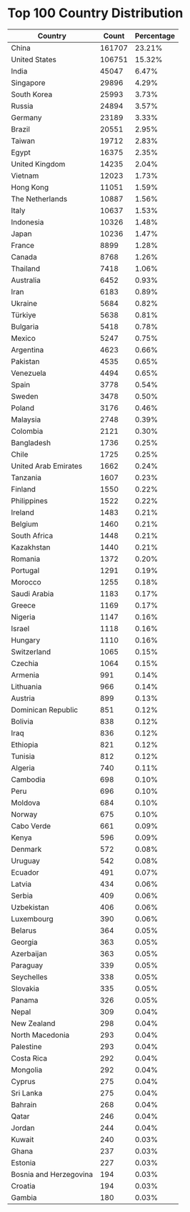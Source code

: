 # Top 100 Country Distribution
| Country | Count | Percentage |
|----|----|----|
| China | 161707 | 23.21% |
| United States | 106751 | 15.32% |
| India | 45047 | 6.47% |
| Singapore | 29896 | 4.29% |
| South Korea | 25993 | 3.73% |
| Russia | 24894 | 3.57% |
| Germany | 23189 | 3.33% |
| Brazil | 20551 | 2.95% |
| Taiwan | 19712 | 2.83% |
| Egypt | 16375 | 2.35% |
| United Kingdom | 14235 | 2.04% |
| Vietnam | 12023 | 1.73% |
| Hong Kong | 11051 | 1.59% |
| The Netherlands | 10887 | 1.56% |
| Italy | 10637 | 1.53% |
| Indonesia | 10326 | 1.48% |
| Japan | 10236 | 1.47% |
| France | 8899 | 1.28% |
| Canada | 8768 | 1.26% |
| Thailand | 7418 | 1.06% |
| Australia | 6452 | 0.93% |
| Iran | 6183 | 0.89% |
| Ukraine | 5684 | 0.82% |
| Türkiye | 5638 | 0.81% |
| Bulgaria | 5418 | 0.78% |
| Mexico | 5247 | 0.75% |
| Argentina | 4623 | 0.66% |
| Pakistan | 4535 | 0.65% |
| Venezuela | 4494 | 0.65% |
| Spain | 3778 | 0.54% |
| Sweden | 3478 | 0.50% |
| Poland | 3176 | 0.46% |
| Malaysia | 2748 | 0.39% |
| Colombia | 2121 | 0.30% |
| Bangladesh | 1736 | 0.25% |
| Chile | 1725 | 0.25% |
| United Arab Emirates | 1662 | 0.24% |
| Tanzania | 1607 | 0.23% |
| Finland | 1550 | 0.22% |
| Philippines | 1522 | 0.22% |
| Ireland | 1483 | 0.21% |
| Belgium | 1460 | 0.21% |
| South Africa | 1448 | 0.21% |
| Kazakhstan | 1440 | 0.21% |
| Romania | 1372 | 0.20% |
| Portugal | 1291 | 0.19% |
| Morocco | 1255 | 0.18% |
| Saudi Arabia | 1183 | 0.17% |
| Greece | 1169 | 0.17% |
| Nigeria | 1147 | 0.16% |
| Israel | 1118 | 0.16% |
| Hungary | 1110 | 0.16% |
| Switzerland | 1065 | 0.15% |
| Czechia | 1064 | 0.15% |
| Armenia | 991 | 0.14% |
| Lithuania | 966 | 0.14% |
| Austria | 899 | 0.13% |
| Dominican Republic | 851 | 0.12% |
| Bolivia | 838 | 0.12% |
| Iraq | 836 | 0.12% |
| Ethiopia | 821 | 0.12% |
| Tunisia | 812 | 0.12% |
| Algeria | 740 | 0.11% |
| Cambodia | 698 | 0.10% |
| Peru | 696 | 0.10% |
| Moldova | 684 | 0.10% |
| Norway | 675 | 0.10% |
| Cabo Verde | 661 | 0.09% |
| Kenya | 596 | 0.09% |
| Denmark | 572 | 0.08% |
| Uruguay | 542 | 0.08% |
| Ecuador | 491 | 0.07% |
| Latvia | 434 | 0.06% |
| Serbia | 409 | 0.06% |
| Uzbekistan | 406 | 0.06% |
| Luxembourg | 390 | 0.06% |
| Belarus | 364 | 0.05% |
| Georgia | 363 | 0.05% |
| Azerbaijan | 363 | 0.05% |
| Paraguay | 339 | 0.05% |
| Seychelles | 338 | 0.05% |
| Slovakia | 335 | 0.05% |
| Panama | 326 | 0.05% |
| Nepal | 309 | 0.04% |
| New Zealand | 298 | 0.04% |
| North Macedonia | 293 | 0.04% |
| Palestine | 293 | 0.04% |
| Costa Rica | 292 | 0.04% |
| Mongolia | 292 | 0.04% |
| Cyprus | 275 | 0.04% |
| Sri Lanka | 275 | 0.04% |
| Bahrain | 268 | 0.04% |
| Qatar | 246 | 0.04% |
| Jordan | 244 | 0.04% |
| Kuwait | 240 | 0.03% |
| Ghana | 237 | 0.03% |
| Estonia | 227 | 0.03% |
| Bosnia and Herzegovina | 194 | 0.03% |
| Croatia | 194 | 0.03% |
| Gambia | 180 | 0.03% |
